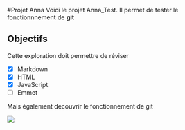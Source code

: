#Projet Anna
Voici le projet Anna_Test.
Il permet de tester le fonctionnnement de **git**

## Objectifs
Cette exploration doit permettre de réviser
- [x] Markdown
- [x] HTML
- [x] JavaScript
- [ ] Emmet

Mais également découvrir le fonctionnement de git

![](https://www.01gifs.com/smileys/reflexion/1.gif)

